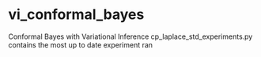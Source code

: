 # vi_conformal_bayes
Conformal Bayes with Variational Inference
cp_laplace_std_experiments.py contains the most up to date experiment ran
